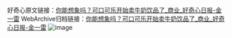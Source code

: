好奇心原文链接：[你能想象吗？可口可乐开始卖牛奶饮品了_商业_好奇心日报-金一雷](https://www.qdaily.com/articles/3872.html)
WebArchive归档链接：[你能想象吗？可口可乐开始卖牛奶饮品了_商业_好奇心日报-金一雷](http://web.archive.org/web/20190623153159/https://www.qdaily.com/articles/3872.html)
![image](http://ww3.sinaimg.cn/large/007d5XDply1g3vdjhi49wj30u03ph4qp)